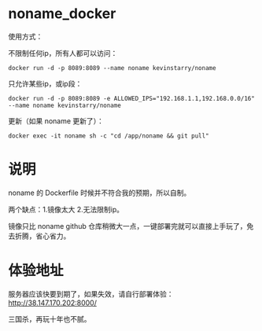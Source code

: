 # noname_docker
使用方式：

不限制任何ip，所有人都可以访问：
```
docker run -d -p 8089:8089 --name noname kevinstarry/noname
```

只允许某些ip，或ip段：
```
docker run -d -p 8089:8089 -e ALLOWED_IPS="192.168.1.1,192.168.0.0/16" --name noname kevinstarry/noname
```

更新（如果 noname 更新了）：
```
docker exec -it noname sh -c "cd /app/noname && git pull"
```

# 说明
noname 的 Dockerfile 时候并不符合我的预期，所以自制。

两个缺点：1.镜像太大 2.无法限制ip。

镜像只比 noname github 仓库稍微大一点，一键部署完就可以直接上手玩了，免去折腾，省心省力。
# 体验地址
服务器应该快要到期了，如果失效，请自行部署体验： http://38.147.170.202:8000/

三国杀，再玩十年也不腻。


